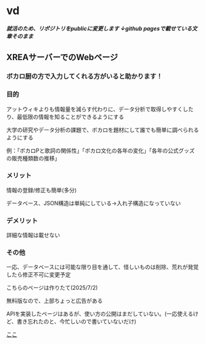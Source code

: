 # vd
***就活のため、リポジトリをpublicに変更します***
***↓github pagesで載せている文章そのまま***
## XREAサーバーでのWebページ

### ボカロ厨の方で入力してくれる方がいると助かります！
### 目的
アットウィキよりも情報量を減らす代わりに、データ分析で取得しやすくしたり、最低限の情報を知ることができるようにする

大学の研究やデータ分析の課題で、ボカロを題材にして誰でも簡単に調べられるようにする

例：「ボカロPと歌詞の関係性」「ボカロ文化の各年の変化」「各年の公式グッズの販売種類数の推移」

### メリット
情報の登録/修正も簡単(多分)

データベース、JSON構造は単純にしている→入れ子構造になっていない

### デメリット
詳細な情報は載せない

### その他
一応、データベースには可能な限り目を通して、怪しいものは削除、荒れが発覚したら修正不可に変更予定

こちらのページは作りたて(2025/7/2)

無料版なので、上部ちょっと広告がある

APIを実装したページはあるが、使い方の公開はまだしていない。(一応使えるけど、書き忘れたのと、今忙しいので書いていないだけ)

[ここ](https://leekmikan.f5.si/index.php)
